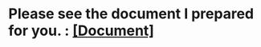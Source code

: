 # Please see the document I prepared for you. : [[Document]](https://drive.google.com/file/d/1a2Py8xotNvM09XDF4qMat9k5GzR_Qv-V/view?usp=sharing)
